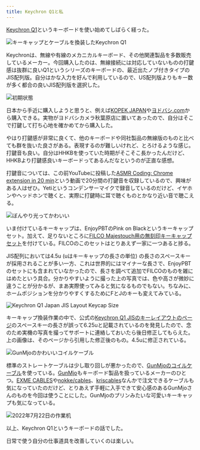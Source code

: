```yaml
---
title: Keychron Q1と私
---
```

[Keychron Q1](https://www.keychron.com/products/keychron-q1-qmk-custom-mechanical-keyboard-japan-jis-layout)というキーボードを使い始めてしばらく経った。

![](https://lh3.googleusercontent.com/docs/AG8NV2aXOkZJU9HrjKShq8mCo8jAA-32OZ3kQJPPMCbTh3keZ5tJtoQYHMOW6qGS0zpawH6vDUyBJOPEFANmOGVagyJMb2EiH-sVM0IgD6JEEEoPig4WpfVh2NV8DAi2ts1PMTTzpEjCozt8XbSW3tprd9pi6vhbkJ4g4cUaAG0555BmyxFsrBVIWuX_HraiAE556NKOLMQk2OgssHqyhchbjKTdWuPmEB5jCOWgxebLTWnUsU1QMSDrJqzj-us5DU8nNedp5SzxfhSgqqbaTZWGbfHjgygOTeEYu9NfucJivyShQpjKtE0sRlVV7vZIeedpuh66BZECm6dGYE4LbnCV0OMfHfQAdYnzD3UVqFuBLm-ROwcT6JLFqQz315hwazshsu-mq_hg6vPdr4c7b64YB5dgDWjmYyBFWHhU8VcgQS4cNpA_qCWY9z8WZ29ak16VGApBdEUpmNXYJ1fSFplQ-8VXv5YAhR1binzGajIVN5nmQRoDNTPwgYDIzeMy-JaKqB9eICtrZiNb3X5H--YN5KYDHJr6MiD9gcPKgxijMFwYN63KLLTEdCcyCA2lp6LxTOKi6Iop9kU4C6BGa-SrS4twU8g0dnSF-cNodFG7AUJzr75uggfxkBsTo2J9lbYznX7cTXLHfUWhKkhQgzXkVcUPlCiX6faEKpKkV4RMewxAR-O1icVz_GMFVly1sdgBwGSafeEboLUpsj91k20LnUhMh2_-6jTFd86dQ39X76xUIRxwMiEy89uao5B7f72cVFxceLc_NvLlYEBb8asxIZmfWDedaKgA1mwFOgW0tdb5lIJAt4O3i0L2OhAXRSBL1g-_EQQBY_78dvlz5BIt32dMeos8KUA9ssOrcsWRpXOmEluaLPWpKwbdvvYjOI9G6plgFfKOieQW5XDofD7kMocbGp4aEFm-7noO9pmWWf15ynSsooCxhV-i0ahbKfaiBNMOvgDGVs-YHnFqqobyknTMZTbkhIZviKSvukEDN6H1USL_4M3q7I23ihNWHihqjJYENSKQtkVjaxd2vO68IR_5CVh6eysPIEYi6wSsFrsv8qpeESeLpj5I5YP1tC5Z7ZV-QFmRUBda1jGuJReyWLZmTu5lIzftILOsmGu54GoDzZu-oRVMWqRSsKdHykqd_lKivJSD5W6Bp2C7jx21RyY6-gXWdTLa24Fae6LZFkNawk9VAeRo1oHVFpoHMntvbOH4CkGR7Tiik6lFX-I32qPwV3fmc9RCOD9ZpNtVHP6BL081KQ "キーキャップとケーブルを換装したKeychron Q1")

Keychronは、無線や有線のメカニカルキーボード、その他関連製品を多数販売しているメーカー。今回購入したのは、無線接続には対応していないものの打鍵感は抜群に良いQ1というシリーズのキーボードの、最近出たノブ付きタイプのJIS配列版。自分はかな入力を好んで利用しているので、US配列版よりもキー数が多く都合の良いJIS配列版を選択した。

![](https://lh3.googleusercontent.com/docs/AG8NV2agAl5ALm6v5zH6wqiCfxFZmZsIcP-odM88akKMHsZruOA4I97zrh1cOCsy9jJ3wvJZ6vMtNey7KFHjIWUBOgA3h_R5QEHr3SdXh-_yBFIWNol4YBYPbKXhxI1fBvQiOlpJqtnqdrnBaIoGLIu-2-MnB3nmiogBFPHGEoQVK8xZZUPtSGzQIHn5Zr04EBHVM8pYkkaqhTo1i853DbgsatLrcTFRnFzzsvznXov-tg5h2y3jyBTKSuF4jvIyK7DrD2sqvk3iQQrTqqyCnTKAM9KN0w0kTxG_end4QZ6mKeeYzZCMdWyuOjOK9JpqrXMZ5AHYKkwLieg-fdPuNIGScktzHOkxOvhAR5DvbW9bEG4r_puaL4HrF19sXoveHBm3xb33sJoMi3jjPh7bZKav0ho3WhEHVKD6pEXmjT9yTeq8RohDL11LIPnMifvsCyuZPxEDMWeT9SekyCHaLCp5iQsJYZMn1T_q_sCDx-mxPXHmb93isVodLdBxhlLhD8vFu7eb6hrMkqS3flZwJMP4GY0EaCqXFXAKhRgImaDHTUGCocFDT0MHYGD3vFN9dyVDQd-h2jmRa-ikw5Zawz2b6OS8DKrhj8iF89kcC9QUk4gk8tjf7NIsB1n-8nlvXmClpv1XIDlGu3P1zRozIhpZbW3wxK682Xp8-i3dDFkwybwjo4GvylktZ4sSzZuRHyKDEFAaWReDkG8rE9p0AGVXzT6D0hVZJNJEDL2_4P5jTqB0XlysNOILagaZT4nLUgJgn9JzkUkp02OViVbc2kTG4ELXVw-wUnMAUnm17eJSafBTdV0fGl5r4xNHSesWrK3Ur5d7TMkmSlvNSWkK9ROlfIwHRWNnx7XK78ixiIZR5_xA54UK12AD4ss2ObgilVTJwDgUYTD8VgF4Gl0Ke5lmIdBmSRfgoeS-ATHdrtxgGVc0M7iOUmOMf1UxdEYPBaiZMx5Bh-3moBmNxAu-hlDbMUjqddNCmcO-8IW-EZLlOX38m1EcBiGqMIKR4DoNNLUgGcV9Ua2xERgFZ9y1tlnrmO7SwdAeSUv99yd1KPnMfUct3zLhL3G6FcAnVaob5Ty5Z4dQiniEpfbiTtI09eT43LiAnCGrdMcFkvCaqwf54nJ9VQCeHts8vMgBXH2GDE5lcrEqLc48ayY1aYPmL6O-4Sh6N2KGL_VwwjFhGCJTQrpkl-4b5FcnHV7M8KHCVliVZnjUxczn8KWlHsUHFiIf-UDiGQ3NkKmTYXLIFy3Nn16XIOQFGQ "初期状態")

日本から手近に購入しようと思うと、例えば[KOPEK JAPAN](https://superkopek.jp/products/keychron-q1knob-us?variant=42638615904496)や[ヨドバシ.com](https://www.yodobashi.com/product/100000001007077436/)から購入できる。実物がヨドバシカメラ秋葉原店に置いてあったので、自分はそこで打鍵して打ち心地を確かめてから購入した。

やはり打鍵感が非常に良くて、他のキーボードや同社製品の無線版のものと比べても群を抜いた良さがある。表現するのが難しいけれど、とろけるような感じ。打鍵音も良い。自分はHHKBを使っていた時期がそこそこ長かったんだけど、HHKBより打鍵感良いキーボードってあるんだなというのが正直な感想。

打鍵音については、この前YouTubeに投稿した[ASMR Coding: Chrome extension in 20 min](https://www.youtube.com/watch?v=B5wdRcv-zQA&t=531s)という動画で20分間の打鍵音を収録しているので、興味がある人はぜひ。Yetiというコンデンサーマイクで録音しているのだけど、イヤホンやヘッドホンで聴くと、実際に打鍵時に耳で聴くものとかなり近い音で聴こえる。

![](https://lh3.googleusercontent.com/docs/AG8NV2ZmdQjnOpXHiKxeRjD8mZ4ohYKFGybxRwo6FNUC8hdjvQqNuPWxyqmoLgbqtjG9wl_YJnSLoiVMUIA9iFlP6yU-n5qu4iOb1MNHr1vURZk_wpP4HpGoof75gWRxyT6Y4qYn1pqIdOLF-zjz8RGrGjVHK0jDntow83PMslTfH5mt3Ke0IrSidDXW02wwgyIjSDN2UFTzdK5ouSsQ1OSrYU95dnGzMotAsGL4NnidfLjbMjmhv0ZDTOmkpryQV-4r3PYmqosXYnU1uJ8163qrTmJ7-j1pa8tGIWjYxzNpx1YmSEmyGyNfLtho4OSuwizcIyY8tH5Q6LyAGM3pzHnbO8nvpzIRBGXAMY5dnKumJCMvme2x_Pz44226_38dMKfoxwixpebfEXfAUzwH9StslbUiFiCBqoCGBHjgu5TynSev8-fbw9_nCn2zViC-4wq9gwwGYKkDj8d1Ga--GrJcpQZLTXNvfiw3TlP5cPaKm7gDB9fi1CksNZFLVBpJjyk3qxBB488feGpVsVje461icLzY8RQZ8lVTMgWn5DkRZZhTGt0YvYZJ44Ea7X9W1nYSVTiybV8w5aPgq4FqM1DmnT9mELJzrgZhK63wuB1GdVhs_hEQyDt51UbHO75jaULfYp_RyOUty91FsUSgbm2i_DFoIIDmJFkHAUzTraKqEMFbcQwzKGd0BdZoQiBysruFZEotR9iE2IOAD6aW6TDkO0gOxlYLSIRdOINP-zy-WukIzdnzzBwC2uUl5fOwPcNf6Quu0ZQYv_iSSl_OEHN7Gf1D3sAXkuU7g_PFcOQJlkRPEfIRnu_ROc0mcHObhV2gdKEbIGEzAfaW9LG0ZGYEJ6Zbd-jH6iUUEkbDW0YzvrBVKAfvMSvEOqUuHaaS4e5QuoDKhW2fdGPyViALsZAHt4wiQObPtzVXpOr4SjobblMZT2awv4qUZOXtpNZWfavJmlcFXCxCXch4Qts1AbCOiFGcOQe341oAJxAo-6IchhLJv9rihQOLsTtE_lR0DkXUl2Gwt7Fl-KFw8TjY_loChYZrYwcV3UKZfaaQNL2dvsHziIzOwxSR5c53roS569uAyex2DWnPWFXhgCd284uMZ9un4ayipiHQVyMZUfO_57JtQKdixhveqH7W_Mxquf18NSzpYo_O6dx6lXCUrPUktRXxhEHefENUIwLfciAHPfbDQ3NN3UzubbS20KzWoz9ebAS9vwLyyZUGtOWDr8oPfdn5OBuk0lamOgkRC2GAThsnTmQtPQ "ぼんやり光ってかわいい")

いま付けているキーキャップは、EnjoyPBTのPink on Blackというキーキャップセット。加えて、足りないところに[FILCO Majestouch用の無刻印キーキャップセット](https://www.amazon.co.jp/dp/B00R1BZ60K)を付けている。FILCOのこのセットはとりあえず一家に一つあると捗る。

JIS配列においては4.5u (uはキーキャップの長さの単位) の長さのスペースキーが採用されることが多い一方、これは世界的にはマイナーな長さで、EnjoyPBTのセットにも含まれていなかったので、長さを調べて追加でFILCOのものを雑にはめたという具合。分かりやすいように撮った上の写真では、色や高さが微妙に違うことが分かるが、まあ実際使ってみると気になるものでもない。ちなみに、ホームポジションを分かりやすくするためにFとJのキーも変えてみている。

![](https://lh3.googleusercontent.com/docs/AG8NV2ad09uhLTj0cs0DeGPYBCA203ZWQAgjWse6ERZf6oMiCOi7zIAWfMXk9DIEHhibuubOKR_YGYVfpNeLpcdGas7zhkSs98M_ZxLwWbGohUl7HsISIqSFWlCMGVfPToOdRfFrFBiAKiMOiRSrOctVYcIsRe4VnCDVqX_afkQGPKCfsULbCzh1wJFY_Zg9InVeg2RZO0wWb3RLrZDIdw9LA1816t8SQwjN1AG_8d2bTPg9A7pUPlqr5VduuvBoh1kpqhOx3rL6fCxm4oGegz--xaDdOOSn7XpIkUc5r_hiuB_3S4koAX1OP9EaJKVTqTBcA6SpmVqLUSGYE_IOkKkwYhLJtHBEZiO8-DftTTpz5BTFfgGlFOoFC5v_RO1GF4lwMVOJpV8rZCYOVfRPdWAuVloDaqLNPVTXw9cHDtmu2Aj1_gqTwDtuFgp59D9fQPWHK7WE1WnMSrqhPjcEOGV0ek4dT9Gs3OFGB0dtnJh6-GyBntImCOrpavbqBQ3gdaQX6rTlM2ASjeNWcAuLzQG4Q5Sy-5IGo4jReJjhYuIQfoZBXj_RWuKSMNkPyl3nmojrG4eM_kuvv2PrFuuKqufN3ZDSWiNsbFLRDw7S9OiPDRlthTCfXAJTBSwtAFvyfzBKibEa7OHHGaFXOI_uWt3qp69DpD4XO7L0U0lfSFgDnCL0QPNmCW6w-9zHpydpicid997Q3X9zcK_EuWZF6Dbn2wWUoj5t8Wp4E-wLuPMOZxWjlDAcmWsmGar8zaErkQyDOpsFuWrXzJar-qXIfoaLGSwnbk3dc2yQZD4FGKbo0rCP9Eh8234b57fb6hIGWJVUOuqhuHSr3azywyU4fnPQxLLlRM6dE7wFghtxAaCADdKAc9eGa47tWxB7WSgr1t5V1ayeG1w0Vho9Pts-UAMAKlkb0VJ2yyIU2_MsWcLQTRKd-S4JZgJoAfT_OgxF-9EQ0y0-R8Hi9-moM1rBA8Mew-S1SXI4CDuwo-hpkQnc8nVwr37ebEDAWzoAGmcpxGByyK_QgPNdH8o3pDkvq32avqdLocwf001bzIrCuh5auHPvp7M1B_X-9wzDyMRb3XksUGJm1vKq_V3SXw8TdZ4HJxj978Q2lshpnqHD-xxzI5kMZ6ACCtmJeExKgM0kJVnlRfKRs0HSMlfjeu2prNeRK1PTwh8yiAILHeLuJtFOT277iu9TTtLabxfAZbHwyfS9wwmDKcXRbfHjfdQEeuTFjMcHW4aqkXTokWYw7vlid8DgP3P9wg "Keychron Q1 Japan JIS Layout Keycap Size")

キーキャップ換装作業の中で、公式の[Keychron Q1 JISのキーレイアウトのページ](https://www.keychron.com/pages/keychron-q1-japan-jis-layout-keycap-size)のスペースキーの長さが誤って6.25uと記載されているのを発見したので、念のため実機の写真を撮ってサポートに連絡しておいたら後日修正してもらえた。上の画像は、そのページから引用した修正後のもの。4.5uに修正されている。

![](https://lh3.googleusercontent.com/docs/AG8NV2ZOUVasjrC0zbB6dWW-6rftcDap2ZDXury-Ilkw2VXi2xGHPKj4MBu1tDZSt-v6uhLP3dMoMSApP-LfrBGhfRvPg39XYnU0KVLVMPY107VsGoLEuOCSnvTXkumikslR34TKvEboTiwqtDDe4cKURJ3PCBeUlwINHILMMFwR1Mo493Qv60Ws_QyhDoQHRRouHNfPiuQcsJPfOx2Fc0v6kZqe3md9mVyZWCM-uFau777xZgjC0lFZAXKIF19JALRpB4FyCUqF0ZBJFVD2q6-MTfWN6bViO61Cccx-nLSVMbD1a3ekuVNRcyUySFGNGNzV7pt_bzwh2QOYv0O2zdCqpF1HCVxk_CNkVKl6l7SYTegC49ttV5SItqIrPrUdjQq4SWOj_u0WocI4j5PSkw8g-zewsbcpTMg9_rRISwRVAkkNb-nNoqrjETosycRUZqtH1rg_PFQz35d15IyEP2dF0HDKQ5R083ToEpLBW0UX9IOyxcNliOsIeE8oFEz6jRTZDcHUmj9cgFVRKi3KG9BPum2Kd00v22lzC23xcsqmO6350yR6cVvQMIP2a9UCBqHhdCSIypVWmrGKLENU0cnlSBpwTbNJzimJLS7a9qfqlqjdinAdXtYXOLASRf7deoSHtHQzQqvDp9OCp0Vn_lhxBATt63P3Hm_e8CMwOzRJHEPircWWb9d-PJV48mgUhmZ9TnEv7csEesJE-08AHouQgy-_vK8Ee2bdapXztUP2paum3VaVLxGH24cnbQLlydViwdeEj2pTT9qSp5C3fWk82BZShFxX3OvtyRVyDAqLHb6sbDmLTa_dL6UZZE7fgcCNUzuD5nHKjLRncdcXDZoR7uYsSrqE40o-a-grsb_ko3ZLGx3Nu51lAwSdy42c4U_wXmXOPhH5vpkU0wqyd56zDOUQS8yD3yWty35ZDttxt3RfxeXo-WIF-yEJxen7CPl-0wiPGn-pbZd5lO_g7v0GdV8LTmjEfhlEWWqoznMEmPgIH0RRQIRSdIASEaaAjn5yjxfYVQ_bYSS0MxvKLjsfS9hUlPJZ-P3pYCUUCKoYYLPszYqXIMCfS9OWGvipBdoB9JMjJTNW85gvfpD9m_D3GjQixgvW_B6PnWlEcoZGOClxHkjkJyngkMF5hkVze9r_VrtMRf1NR_GNxjzyfL_SBQIZ44ifXArmROK5B6Kv6OwKbf6YUkcIP0z8FREDqfmy0MhRGItGNAn5Q-vHZLQFU6pgkn4UcnAaSoe7HdZ7byMF9uFWvQ "GunMjoのかわいいコイルケーブル")

標準のストレートケーブルは少し取り回しが悪かったので、[GunMjoのコイルケーブル](https://www.amazon.co.jp/dp/B09F5T7LTQ)を使っている。[GunMjo](https://www.gunmjo.com/)もキーボード製品を扱っているメーカーのひとつ。[EXME CABLES](https://exmecables.com/)や[nokke/cables](https://www.nokke-labora.com/)、[kriscables](https://kriscables.com/)なんかで注文できるケーブルも気になっていたのだけど、とりあえず手軽に入手できて安心感のあるGunMjoさんのものを今回は使うことにした。GunMjoのプリンみたいな可愛いキーキャップも気になっている。

![](https://lh3.googleusercontent.com/docs/AG8NV2ZkvYbead8HxkGR29KUwmbZTXCxTQT7yj6-ucIbECN3yRHqVN21jl9ENZX0vPM15pAug6TtYAns79_FyZkKIMkmJSeCi_nCIAho-pC7S4PFRQV0j6BIqNctK51pCslt22xPq4GSQrbp7NeLHOVXEbWuOSOP9JT8xl3n1U6cXcWyi_-TLv0AH9XwGLCRGtWawU3CHh3jFWMpSBV62za5IYrF1VY5vT-uQRJ-LN1PxGV7AWwNnoOBjZLzDpgmDenQwUhWFRrCbykNI7yEGoO2MWT-ZuGFRO_rXPzfoVAhOpoYU4H2KzsZXlBbOzVFjKXLO4dklsu9Fz7cCGa__k2GbglOlXbiYHdOeeeSdTWrWmGe1JXksmQ-69SDMUPVWwgK-meHAWZH4f5nSv9PpE9q4Fzyrtn-z6dOfD7QInHr0vsHicNHCwyTRbg4kd5_0PbAytGOsds25wmdGfvOIwlr57HS0s340mqIy8VOrFQnw3NYVsP9qOdZ-RbPpUmgye6NZrXYpGUU0A8mIyTLSMIV1bYjv8c4rb6vhnGd3aP-pJR1SrJQkcYTQeD6kzaGNqn6__2CRgTU6D_ZR_fTLGFYgZaSFLaKMiKC1_1SoyQJUkKEJgo12Y9q0FhV9TAGqqaZfJR7TJQBb6qezHV9HTBLa0BOy17QdJ5MKr6jJKzXgZDLNqd5EkmbDcm39XUtrLhRbJMXgAqvh3ZXF2CrlK5L9xoRFBmu88J93D4Kxx4O5FqyDYyOaa10o1J9bdKiygybP5AgzqS7bgw1DbrTqcmrzRCZ-1PnETUN2WZvs7yTwpMWKjvq4ogi2i0SVXgv0LpSxANaiE9kbDn9vlbUODSpx7Hyf10k-Rjq_ZsEtTjnaronIV4X7MSRM_GLvGj_xzajVtKXo_ECF6EUtqBxoFg2RYZLG8ifOzz1XvUOOG4M0FEwXnCNc1o9bMH2tjaPPogEF_7t2UGLe5-tV2lTwr-bn2ViHPMqtRg-XgV748ikxBkHZ5X5bIrxe_zh5RS-7qfnvGQcWWWj9m7Bvb5Yq1iH8qnI5PmMc_stelSN1YZyc3p2aAzUvBRveqVwaaOFdiMgYo-eMdLqiOR9-cOXox0A7q0ZzLF6cTQUGOsLwlcfX0v30K--RU3-vygcr0uifLiObUUwYauAqmcNo4zSoEwnsrhX4XmTIOQx2LrKNSqBJLnis6rClI3vLuLuNlrzybqXQDPL-ey4AQYoeE73VpP8IV8tQPv-5tuhGPYnUImkXNit9WcE0A "2022年7月22日の作業机")

以上、Keychron Q1というキーボードの話でした。

日常で使う自分の仕事道具を改善していくのは楽しい。
